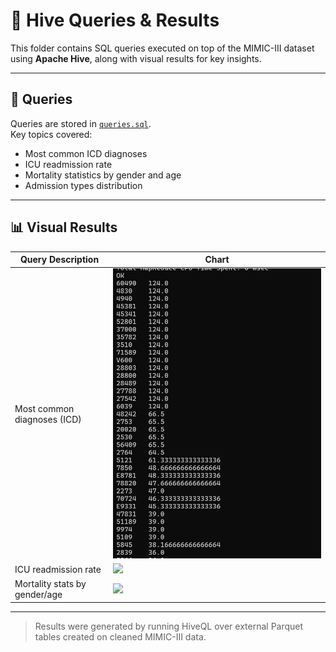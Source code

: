 # 🐝 Hive Queries & Results

This folder contains SQL queries executed on top of the MIMIC-III dataset using **Apache Hive**, along with visual results for key insights.

---

## 📄 Queries

Queries are stored in [`queries.sql`](./queries.sql).  
Key topics covered:

- Most common ICD diagnoses
- ICU readmission rate
- Mortality statistics by gender and age
- Admission types distribution

---

## 📊 Visual Results

| Query Description               | Chart |
|--------------------------------|--------|
| Most common diagnoses (ICD)    | ![Avg Stay](./Hive%20Results/Average%20length%20of%20stay%20per%20diagnosis.png)
| ICU readmission rate           | ![](./hive/Hive%20Results/HDistribution%20of%20ICU%20readmissions.png)|
| Mortality stats by gender/age  | ![](./results/mortality_stats.png) |

---

> Results were generated by running HiveQL over external Parquet tables created on cleaned MIMIC-III data.
